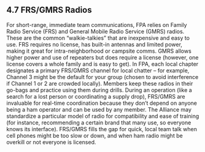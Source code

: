 ## 4.7 FRS/GMRS Radios

For short-range, immediate team communications, FPA relies on Family Radio Service (FRS) and General Mobile Radio Service (GMRS) radios. These are the common “walkie-talkies” that are inexpensive and easy to use. FRS requires no license, has built-in antennas and limited power, making it great for intra-neighborhood or campsite comms. GMRS allows higher power and use of repeaters but does require a license (however, one license covers a whole family and is easy to get). In FPA, each local chapter designates a primary FRS/GMRS channel for local chatter – for example, Channel 3 might be the default for your group (chosen to avoid interference if Channel 1 or 2 are crowded locally). Members keep these radios in their go-bags and practice using them during drills. During an operation (like a search for a lost person or coordinating a supply drop), FRS/GMRS are invaluable for real-time coordination because they don’t depend on anyone being a ham operator and can be used by any member. The Alliance may standardize a particular model of radio for compatibility and ease of training (for instance, recommending a certain brand that many use, so everyone knows its interface). FRS/GMRS fills the gap for quick, local team talk when cell phones might be too slow or down, and when ham radio might be overkill or not everyone is licensed.